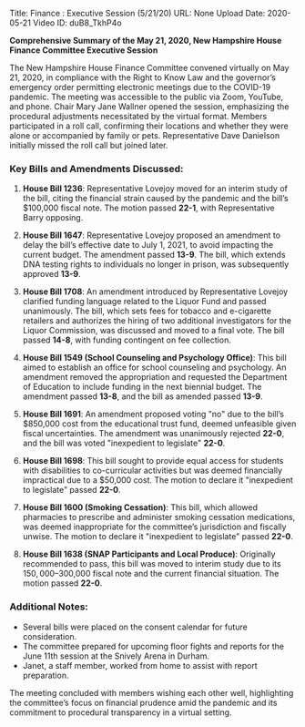 Title: Finance : Executive Session (5/21/20)
URL: None
Upload Date: 2020-05-21
Video ID: duB8_TkhP4o

**Comprehensive Summary of the May 21, 2020, New Hampshire House Finance Committee Executive Session**

The New Hampshire House Finance Committee convened virtually on May 21, 2020, in compliance with the Right to Know Law and the governor’s emergency order permitting electronic meetings due to the COVID-19 pandemic. The meeting was accessible to the public via Zoom, YouTube, and phone. Chair Mary Jane Wallner opened the session, emphasizing the procedural adjustments necessitated by the virtual format. Members participated in a roll call, confirming their locations and whether they were alone or accompanied by family or pets. Representative Dave Danielson initially missed the roll call but joined later.

### Key Bills and Amendments Discussed:
1. **House Bill 1236**: Representative Lovejoy moved for an interim study of the bill, citing the financial strain caused by the pandemic and the bill’s $100,000 fiscal note. The motion passed **22-1**, with Representative Barry opposing.

2. **House Bill 1647**: Representative Lovejoy proposed an amendment to delay the bill’s effective date to July 1, 2021, to avoid impacting the current budget. The amendment passed **13-9**. The bill, which extends DNA testing rights to individuals no longer in prison, was subsequently approved **13-9**.

3. **House Bill 1708**: An amendment introduced by Representative Lovejoy clarified funding language related to the Liquor Fund and passed unanimously. The bill, which sets fees for tobacco and e-cigarette retailers and authorizes the hiring of two additional investigators for the Liquor Commission, was discussed and moved to a final vote. The bill passed **14-8**, with funding contingent on fee collection.

4. **House Bill 1549 (School Counseling and Psychology Office)**: This bill aimed to establish an office for school counseling and psychology. An amendment removed the appropriation and requested the Department of Education to include funding in the next biennial budget. The amendment passed **13-8**, and the bill as amended passed **13-9**.

5. **House Bill 1691**: An amendment proposed voting "no" due to the bill’s $850,000 cost from the educational trust fund, deemed unfeasible given fiscal uncertainties. The amendment was unanimously rejected **22-0**, and the bill was voted "inexpedient to legislate" **22-0**.

6. **House Bill 1698**: This bill sought to provide equal access for students with disabilities to co-curricular activities but was deemed financially impractical due to a $50,000 cost. The motion to declare it "inexpedient to legislate" passed **22-0**.

7. **House Bill 1600 (Smoking Cessation)**: This bill, which allowed pharmacies to prescribe and administer smoking cessation medications, was deemed inappropriate for the committee’s jurisdiction and fiscally unwise. The motion to declare it "inexpedient to legislate" passed **22-0**.

8. **House Bill 1638 (SNAP Participants and Local Produce)**: Originally recommended to pass, this bill was moved to interim study due to its $150,000–$300,000 fiscal note and the current financial situation. The motion passed **22-0**.

### Additional Notes:
- Several bills were placed on the consent calendar for future consideration.
- The committee prepared for upcoming floor fights and reports for the June 11th session at the Snively Arena in Durham.
- Janet, a staff member, worked from home to assist with report preparation.

The meeting concluded with members wishing each other well, highlighting the committee’s focus on financial prudence amid the pandemic and its commitment to procedural transparency in a virtual setting.